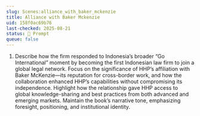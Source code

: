 ```yaml
---
slug: Scenes:alliance_with_baker_mckenzie
title: Alliance with Baker Mckenzie
uid: 158f0ac69b76
last-checked: 2025-08-21
status: 💬 Prompt
queue: false
---
```

1. Describe how the firm responded to Indonesia’s broader “Go International” moment by becoming the first Indonesian law firm to join a global legal network. Focus on the significance of HHP’s affiliation with Baker McKenzie—its reputation for cross-border work, and how the collaboration enhanced HHP’s capabilities without compromising its independence. Highlight how the relationship gave HHP access to global knowledge-sharing and best practices from both advanced and emerging markets. Maintain the book’s narrative tone, emphasizing foresight, positioning, and institutional identity.
